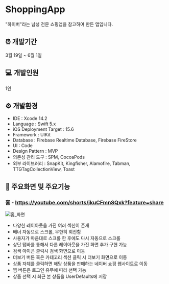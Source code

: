 # ShoppingApp
"하이버"라는 남성 전문 쇼핑앱을 참고하여 만든 앱입니다.
## ⏰  개발기간
3월 19일 ~ 6월 1일
## 💻 개발인원
1인
## ⚙️  개발환경
- IDE : Xcode 14.2
- Language : Swift 5.x
- iOS Deployment Target : 15.6
- Framework : UIKit
- Database : Firebase Realtime Database, Firebase FireStore
- UI : Code
- Design Pattern : MVP
- 의존성 관리 도구 : SPM, CocoaPods
- 외부 라이브러리 : SnapKit, Kingfisher, Alamofire, Tabman, TTGTagCollectionView, Toast
## 📌  주요화면 및 주요기능
### 홈 - https://youtube.com/shorts/jkuCFmnSQxk?feature=share

![홈_화면](https://github.com/Seungwoo-Seo/ShoppingApp/assets/72753868/f5b2ebb6-f3a3-495e-9ab1-85e25ea822e6) 
- 다양한 레이아웃을 가진 여러 섹션이 존재 
- 배너 자동으로 스크롤, 무한히 회전함
- 사용자가 마음대로 스크롤 한 후에도 다시 자동으로 스크롤
- 상단 탭바를 통해서 다른 레이아웃을 가진 화면 추가 구현 가능
- 검색 아이콘 클릭시 검색 화면으로 이동
- 더보기 버튼 혹은 카테고리 섹션 클릭 시 더보기 화면으로 이동
- 상품 자체를 클릭하면 해당 상품을 판매하는 네이버 쇼핑 웹사이트로 이동
- 찜 버튼은 로그인 유무에 따라 선택 가능
- 상품 선택 시 최근 본 상품을 UserDefaults에 저장
